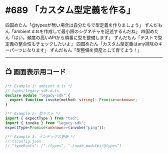 # #689 「カスタム型定義を作る」

四国めたん「@typesが無い場合は自分たちで型定義を作りましょう」
ずんだもん「ambient d.tsを作成して最小限のシグネチャを記述するんだね」
四国めたん「はい。頻度の高いAPIから順番に型を整備します」
ずんだもん「テストで型定義の整合性もチェックしたいよ」
四国めたん「カスタム型定義はany排除のキーパーツになります」
ずんだもん「型整備を資産として育てよう！」

---

## 📺 画面表示用コード

```typescript
/** Example 1: ambient d.ts */
// types/legacy-sdk.d.ts
declare module "legacy-sdk" {
  export function invoke(method: string): Promise<unknown>;
}

/** Example 2: 型テスト */
import { expectType } from "tsd";
import { invoke } from "legacy-sdk";
expectType<Promise<unknown>>(invoke("ping"));

/** Example 3: インデックス更新 */
// tsconfig.json
// "typeRoots": ["./types", "./node_modules/@types"]
```
